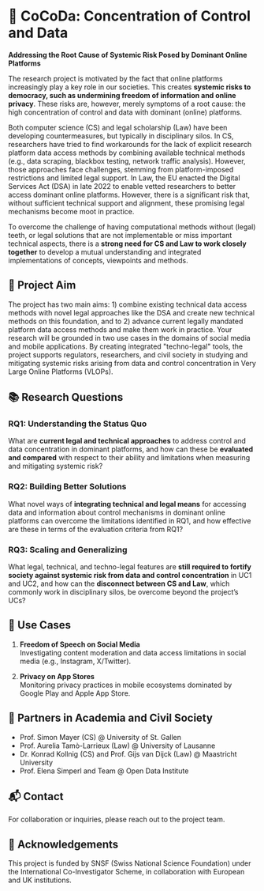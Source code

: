 # 🧠 CoCoDa: Concentration of Control and Data

**Addressing the Root Cause of Systemic Risk Posed by Dominant Online Platforms**

The research project is motivated by the fact that online platforms increasingly play a key role in our societies. This creates **systemic risks to democracy, such as undermining freedom of information and online privacy**. These risks are, however, merely symptoms of a root cause: the high concentration of control and data with dominant (online) platforms.

Both computer science (CS) and legal scholarship (Law) have been developing countermeasures, but typically in disciplinary silos. In CS, researchers have tried to find workarounds for the lack of explicit research platform data access methods by combining available technical methods (e.g., data scraping, blackbox testing, network traffic analysis). However, those approaches face challenges, stemming from platform-imposed restrictions and limited legal support. In Law, the EU enacted the Digital Services Act (DSA) in late 2022 to enable vetted researchers to better access dominant online platforms. However, there is a significant risk that, without sufficient technical support and alignment, these promising legal mechanisms become moot in practice.

To overcome the challenge of having computational methods without (legal) teeth, or legal solutions that are not implementable or miss important technical aspects, there is a **strong need for CS and Law to work closely together** to develop a mutual understanding and integrated implementations of concepts, viewpoints and methods.

## 🚀 Project Aim

The project has two main aims: 1) combine existing technical data access methods with novel legal approaches like the DSA and create new technical methods on this foundation, and to 2) advance current legally mandated platform data access methods and make them work in practice. Your research will be grounded in two use cases in the domains of social media and mobile applications.  By creating integrated "techno-legal" tools, the project supports regulators, researchers, and civil society in studying and mitigating systemic risks arising from data and control concentration in Very Large Online Platforms (VLOPs).

## 📚 Research Questions

### RQ1: Understanding the Status Quo
What are **current legal and technical approaches** to address control and data concentration in dominant platforms, and how can these be **evaluated and compared** with respect to their ability and limitations when measuring and mitigating systemic risk?

### RQ2: Building Better Solutions
What novel ways of **integrating technical and legal means** for accessing data and information about control mechanisms in dominant online platforms can overcome the limitations identified in RQ1, and how effective are these in terms of the evaluation criteria from RQ1?

### RQ3: Scaling and Generalizing
What legal, technical, and techno-legal features are **still required to fortify society against systemic risk from data and control concentration** in UC1 and UC2, and how can the **disconnect between CS and Law**, which commonly work in disciplinary silos, be overcome beyond the project’s UCs?

## 🔧 Use Cases

1. **Freedom of Speech on Social Media**  
   Investigating content moderation and data access limitations in social media (e.g., Instagram, X/Twitter).

2. **Privacy on App Stores**  
   Monitoring privacy practices in mobile ecosystems dominated by Google Play and Apple App Store.

## 👥 Partners in Academia and Civil Society

- Prof. Simon Mayer (CS) @ University of St. Gallen
- Prof. Aurelia Tamò-Larrieux (Law) @ University of Lausanne
- Dr. Konrad Kollnig (CS) and Prof. Gijs van Dijck (Law) @ Maastricht University
- Prof. Elena Simperl and Team @ Open Data Institute

## 📬 Contact

For collaboration or inquiries, please reach out to the project team.

## 📌 Acknowledgements

This project is funded by SNSF (Swiss National Science Foundation) under the International Co-Investigator Scheme, in collaboration with European and UK institutions.

